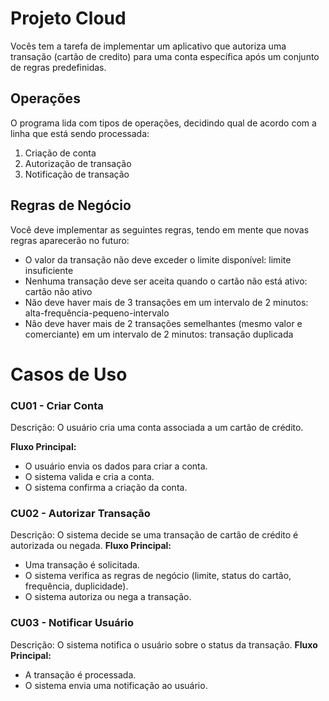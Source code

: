 # Projeto Cloud
Vocês tem a tarefa de implementar um aplicativo que autoriza uma transação (cartão de credito) para uma conta específica após um conjunto de regras predefinidas.

## Operações
O programa lida com tipos de operações, decidindo qual de acordo com a linha que está sendo processada:
1. Criação de conta
2. Autorização de transação
3. Notificação de transação

## Regras de Negócio

Você deve implementar as seguintes regras, tendo em mente que novas regras aparecerão no futuro:
- O valor da transação não deve exceder o limite disponível: limite insuficiente
- Nenhuma transação deve ser aceita quando o cartão não está ativo: cartão não ativo
- Não deve haver mais de 3 transações em um intervalo de 2 minutos: alta-frequência-pequeno-intervalo
- Não deve haver mais de 2 transações semelhantes (mesmo valor e comerciante) em um intervalo de 2 minutos: transação duplicada

# Casos de Uso

### CU01 - Criar Conta
Descrição: O usuário cria uma conta associada a um cartão de crédito.

**Fluxo Principal:**
- O usuário envia os dados para criar a conta.
- O sistema valida e cria a conta.
- O sistema confirma a criação da conta.

### CU02 - Autorizar Transação

Descrição: O sistema decide se uma transação de cartão de crédito é autorizada ou negada.
**Fluxo Principal:**
- Uma transação é solicitada.
- O sistema verifica as regras de negócio (limite, status do cartão, frequência, duplicidade).
- O sistema autoriza ou nega a transação.

### CU03 - Notificar Usuário

Descrição: O sistema notifica o usuário sobre o status da transação.
**Fluxo Principal:**
- A transação é processada.
- O sistema envia uma notificação ao usuário.
